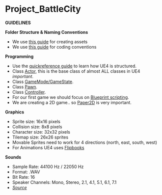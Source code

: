 # Project_BattleCity

**GUIDELINES**

**Folder Structure & Naming Conventions**

- We use [this guide](https://github.com/Allar/ue4-style-guide) for creating assets
- We use [this guide](https://docs.unrealengine.com/en-US/Programming/Development/CodingStandard/index.html) for coding conventions

**Programming**

- Use the [quickreference guide](https://docs.unrealengine.com/en-US/Gameplay/Framework/QuickReference/index.html) to learn how UE4 is structured.
- Class [Actor](https://docs.unrealengine.com/en-US/Programming/UnrealArchitecture/Actors/index.html), this is the base class of almost ALL classes in UE4 _important_.
- Class [GameMode/GameState](https://docs.unrealengine.com/en-US/Gameplay/Framework/GameMode/index.html).
- Class [Pawn](https://docs.unrealengine.com/en-US/Gameplay/Framework/Pawn/index.html).
- Class [Controller](https://docs.unrealengine.com/en-US/Gameplay/Framework/Controller/index.html).
- For our first game we should focus on [Blueprint scripting](https://docs.unrealengine.com/en-US/Engine/Blueprints/index.html).
- We are creating a 2D game.. so [Paper2D](https://docs.unrealengine.com/en-US/Engine/Paper2D/index.html) is very important.

**Graphics**
- Sprite size: 16x16 pixels
- Collision size: 8x8 pixels
- Character size: 32x32 pixels
- Tilemap size: 26x26 sprites
- Movable Sprites need to work for 4 directions (north, east, south, west)
- For Animations UE4 uses [Flipbooks](https://docs.unrealengine.com/en-US/Engine/Paper2D/Flipbooks/index.html)

**Sounds**
- Sample Rate: 44100 Hz / 22050 Hz
- Format: .WAV
- Bit Rate: 16
- Speaker Channels: Mono, Stereo, 2.1, 4.1, 5.1, 6.1, 7.1
- _[Source](https://docs.unrealengine.com/en-US/Engine/Audio/Overview/index.html)_

